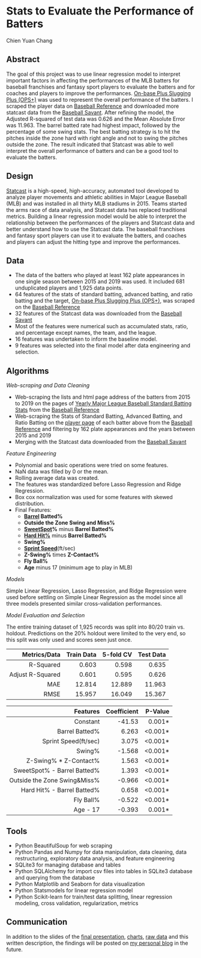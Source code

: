 # Stats to Evaluate the Performance of Batters

Chien Yuan Chang

## Abstract
The goal of this project was to use linear regression model to interpret important factors in affecting the performances of the MLB batters for baseball franchises and fantasy sport players to evaluate the batters and for coaches and players to improve the performances. [On-base Plus Slugging Plus (OPS+)](https://www.mlb.com/glossary/advanced-stats/on-base-plus-slugging-plus) was used to represent the overall performance of the batters. I scraped the player data on [Baseball Reference]('https://www.baseball-reference.com/') and downloaded more statcast data from the [Baseball Savant]('https://baseballsavant.mlb.com/'). After refining the model, the Adjusted R-squared of test data was 0.626 and the Mean Absolute Error was 11.963. The barrel batted rate had highest impact, followed by the percentage of some swing stats. The best batting strategy is to hit the pitches inside the zone hard with right angle and not to swing the pitches outside the zone. The result indicated that Statcast was able to well interpret the overall performance of batters and can be a good tool to evaluate the batters. 

## Design
[Statcast](https://www.mlb.com/glossary/statcast) is a high-speed, high-accuracy, automated tool developed to analyze player movements and athletic abilities in Major League Baseball (MLB) and was installed in all thirty MLB stadiums in 2015. Teams started the arms race of data analysis, and Statcast data has replaced traditional metrics. Building a linear regression model would be able to interpret the relationship between the performances of the players and Statcast data and better understand how to use the Statcast data. The baseball franchises and fantasy sport players can use it to evaluate the batters, and coaches and players can adjust the hitting type and improve the performances.

## Data
* The data of the batters who played at least 162 plate appearances in one single season between 2015 and 2019 was used. It included 681 unduplicated players and 1,925 data points.
* 64 features of the stats of standard batting, advanced batting, and ratio batting and the target, [On-base Plus Slugging Plus (OPS+)](https://www.mlb.com/glossary/advanced-stats/on-base-plus-slugging-plus), was scraped on the [Baseball Reference](https://www.baseball-reference.com/)
* 32 features of the Statcast data was downloaded from the [Baseball Savant](https://baseballsavant.mlb.com/) 
* Most of the features were numerical such as accumulated stats, ratio, and percentage except names, the team, and the league.
* 16 features was undertaken to inform the baseline model.
* 9 features was selected into the final model after data engineering and selection.

## Algorithms
*Web-scraping and Data Cleaning*

* Web-scraping the lists and html page address of the batters from 2015 to 2019 on the pages of [Yearly Major League Baseball Standard Batting Stats](https://www.baseball-reference.com/leagues/majors/2019-standard-batting.shtml) from the [Baseball Reference](https://www.baseball-reference.com/) 
* Web-scraping the Stats of Standard Batting, Advanced Batting, and Ratio Batting on the [player page](https://www.baseball-reference.com/players/) of each batter above from the [Baseball Reference](https://www.baseball-reference.com/) and filtering by 162 plate appearances and the years between 2015 and 2019
* Merging with the Statcast data downloaded from the [Baseball Savant](https://baseballsavant.mlb.com/)

*Feature Engineering*

* Polynomial and basic operations were tried on some features.
* NaN data was filled by 0 or the mean.
* Rolling average data was created. 
* The features was standardized before Lasso Regression and Ridge Regression.
* Box cox normalization was used for some features with skewed distribution.
* Final Features:
    * **[Barrel](https://www.mlb.com/glossary/statcast/barrel) Batted%**
    * **Outside the Zone Swing and Miss%**
    * **[SweetSpot](https://www.mlb.com/glossary/statcast/sweet-spot)%** minus **Barrel Batted%**
    * **[Hard Hit%](https://www.mlb.com/glossary/statcast/hard-hit-rate)** minus **Barrel Batted%**
    * **Swing%**
    * **[Sprint Speed](https://www.mlb.com/glossary/statcast/sprint-speed)**(ft/sec)
    * **Z-Swing%** times **Z-Contact%**
    * **Fly Ball%**
    * **Age** minus 17 (minimum age to play in MLB)

*Models*
  
Simple Linear Regression, Lasso Regression, and Ridge Regression were used before settling on Simple Linear Regression as the model since all three models presented similar cross-validation performances.

*Model Evaluation and Selection*
  
The entire training dataset of 1,925 records was split into 80/20 train vs. holdout. Predictions on the 20% holdout were limited to the very end, so this split was only used and scores seen just once.

Metrics/Data|Train Data|5-fold CV|Test Data
---:|---:|---:|---:
R-Squared|0.603|0.598|0.635
Adjust R-Squared|0.601|0.595|0.626
MAE|12.814|12.889|11.963
RMSE|15.957|16.049|15.367

Features|Coefficient|P-Value|
---:|---:|---:|
Constant|-41.53|0.001\*|
Barrel Batted%|6.263|<0.001\*|
Sprint Speed(ft/sec)|3.075|<0.001\*|
Swing%|-1.568|<0.001\*|
Z-Swing% * Z-Contact%|1.563|<0.001\*|
SweetSpot% - Barrel Batted%|1.393|<0.001\*|
Outside the Zone Swing&Miss%|-0.966|<0.001\*|
Hard Hit% - Barrel Batted%|0.658|<0.001\*|
Fly Ball%|-0.522|<0.001\*|
Age - 17|-0.393|0.001\*|


## Tools
* Python BeautifulSoup for web scraping
* Python Pandas and Numpy for data manipulation, data cleaning, data restructuring, exploratory data analysis, and feature engineering
* SQLite3 for managing database and tables
* Python SQLAlchemy for import csv files into tables in SQLite3 database and querying from the database
* Python Matplotlib and Seaborn for data visualization
* Python Statsmodels for linear regression model
* Python Scikit-learn for train/test data splitting, linear regression modeling, cross validation, regularization, metrics  

## Communication
In addition to the slides of the [final presentation](final_presentation.pdf), [charts](images/), [raw data](data/) and this written description, the findings will be posted on [my personal blog](https://koscew.github.io/) in the future.

